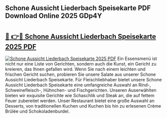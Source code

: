 ## Schone Aussicht Liederbach Speisekarte PDF Download Online 2025 GDp4Y

# <h2><a href="http://gc9hxw.nevu.top/?p=Schone+Aussicht+Liederbach+Speisekarte">🔗 👉🔴 Schone Aussicht Liederbach Speisekarte 2025 PDF</a></h2>

[![Schone Aussicht Liederbach Speisekarte 2025 PDF](https://i.imgur.com/dBaPXMq.png)](http://gc9hxw.nevu.top/?p=Schone+Aussicht+Liederbach+Speisekarte)
Ein Essensmenü ist nicht nur eine Liste von Gerichten, sondern auch die Kunst, ein Gericht zu kreieren, das Ihnen gefallen wird. Wenn Sie nach einem leichten und frischen Gericht suchen, probieren Sie unsere Salate aus unserer Schone Aussicht Liederbach Speisekarte. Für Fleischliebhaber bietet unsere Schone Aussicht Liederbach Speisekarte eine umfangreiche Auswahl an Rind-, Schweinefleisch-, Hühnchen- und Fischgerichten. Unseren Auserwählten bieten wir exquisite Gerichte wie Schaschlik und Steak an, die auf fettem Feuer zubereitet werden. Unser Restaurant bietet eine große Auswahl an Desserts, von traditionellen Kuchen und Kuchen bis hin zu erlesenen Crème Brûlée und Schokoladenburdel.
